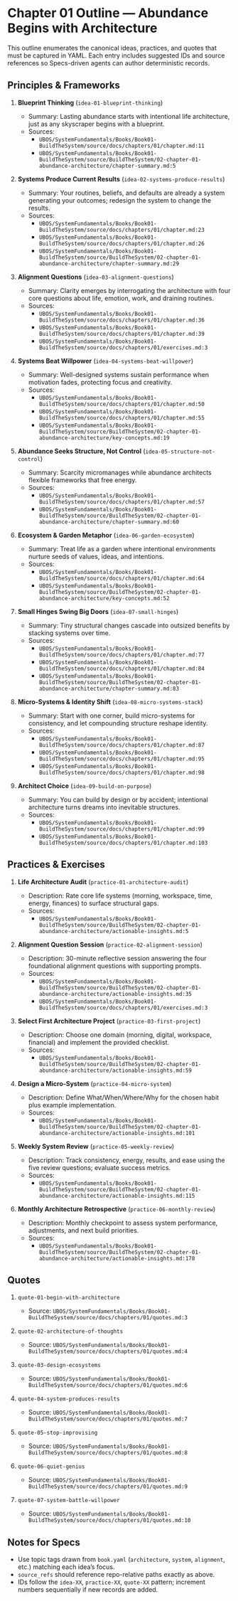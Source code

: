 # Chapter 01 Outline — Abundance Begins with Architecture

This outline enumerates the canonical ideas, practices, and quotes that must be captured in YAML. Each entry includes suggested IDs and source references so Specs-driven agents can author deterministic records.

## Principles & Frameworks

1. **Blueprint Thinking** (`idea-01-blueprint-thinking`)
   - Summary: Lasting abundance starts with intentional life architecture, just as any skyscraper begins with a blueprint.
   - Sources:
     - `UBOS/SystemFundamentals/Books/Book01-BuildTheSystem/source/docs/chapters/01/chapter.md:11`
     - `UBOS/SystemFundamentals/Books/Book01-BuildTheSystem/source/BuildTheSystem/02-chapter-01-abundance-architecture/chapter-summary.md:5`

2. **Systems Produce Current Results** (`idea-02-systems-produce-results`)
   - Summary: Your routines, beliefs, and defaults are already a system generating your outcomes; redesign the system to change the results.
   - Sources:
     - `UBOS/SystemFundamentals/Books/Book01-BuildTheSystem/source/docs/chapters/01/chapter.md:23`
     - `UBOS/SystemFundamentals/Books/Book01-BuildTheSystem/source/docs/chapters/01/chapter.md:26`
     - `UBOS/SystemFundamentals/Books/Book01-BuildTheSystem/source/BuildTheSystem/02-chapter-01-abundance-architecture/chapter-summary.md:29`

3. **Alignment Questions** (`idea-03-alignment-questions`)
   - Summary: Clarity emerges by interrogating the architecture with four core questions about life, emotion, work, and draining routines.
   - Sources:
     - `UBOS/SystemFundamentals/Books/Book01-BuildTheSystem/source/docs/chapters/01/chapter.md:36`
     - `UBOS/SystemFundamentals/Books/Book01-BuildTheSystem/source/docs/chapters/01/chapter.md:39`
     - `UBOS/SystemFundamentals/Books/Book01-BuildTheSystem/source/docs/chapters/01/exercises.md:3`

4. **Systems Beat Willpower** (`idea-04-systems-beat-willpower`)
   - Summary: Well-designed systems sustain performance when motivation fades, protecting focus and creativity.
   - Sources:
     - `UBOS/SystemFundamentals/Books/Book01-BuildTheSystem/source/docs/chapters/01/chapter.md:50`
     - `UBOS/SystemFundamentals/Books/Book01-BuildTheSystem/source/docs/chapters/01/chapter.md:55`
     - `UBOS/SystemFundamentals/Books/Book01-BuildTheSystem/source/BuildTheSystem/02-chapter-01-abundance-architecture/key-concepts.md:19`

5. **Abundance Seeks Structure, Not Control** (`idea-05-structure-not-control`)
   - Summary: Scarcity micromanages while abundance architects flexible frameworks that free energy.
   - Sources:
     - `UBOS/SystemFundamentals/Books/Book01-BuildTheSystem/source/docs/chapters/01/chapter.md:57`
     - `UBOS/SystemFundamentals/Books/Book01-BuildTheSystem/source/BuildTheSystem/02-chapter-01-abundance-architecture/chapter-summary.md:60`

6. **Ecosystem & Garden Metaphor** (`idea-06-garden-ecosystem`)
   - Summary: Treat life as a garden where intentional environments nurture seeds of values, ideas, and intentions.
   - Sources:
     - `UBOS/SystemFundamentals/Books/Book01-BuildTheSystem/source/docs/chapters/01/chapter.md:64`
     - `UBOS/SystemFundamentals/Books/Book01-BuildTheSystem/source/BuildTheSystem/02-chapter-01-abundance-architecture/key-concepts.md:52`

7. **Small Hinges Swing Big Doors** (`idea-07-small-hinges`)
   - Summary: Tiny structural changes cascade into outsized benefits by stacking systems over time.
   - Sources:
     - `UBOS/SystemFundamentals/Books/Book01-BuildTheSystem/source/docs/chapters/01/chapter.md:77`
     - `UBOS/SystemFundamentals/Books/Book01-BuildTheSystem/source/docs/chapters/01/chapter.md:84`
     - `UBOS/SystemFundamentals/Books/Book01-BuildTheSystem/source/BuildTheSystem/02-chapter-01-abundance-architecture/chapter-summary.md:83`

8. **Micro-Systems & Identity Shift** (`idea-08-micro-systems-stack`)
   - Summary: Start with one corner, build micro-systems for consistency, and let compounding structure reshape identity.
   - Sources:
     - `UBOS/SystemFundamentals/Books/Book01-BuildTheSystem/source/docs/chapters/01/chapter.md:87`
     - `UBOS/SystemFundamentals/Books/Book01-BuildTheSystem/source/docs/chapters/01/chapter.md:95`
     - `UBOS/SystemFundamentals/Books/Book01-BuildTheSystem/source/docs/chapters/01/chapter.md:98`

9. **Architect Choice** (`idea-09-build-on-purpose`)
   - Summary: You can build by design or by accident; intentional architecture turns dreams into inevitable structures.
   - Sources:
     - `UBOS/SystemFundamentals/Books/Book01-BuildTheSystem/source/docs/chapters/01/chapter.md:99`
     - `UBOS/SystemFundamentals/Books/Book01-BuildTheSystem/source/docs/chapters/01/chapter.md:103`

## Practices & Exercises

1. **Life Architecture Audit** (`practice-01-architecture-audit`)
   - Description: Rate core life systems (morning, workspace, time, energy, finances) to surface structural gaps.
   - Sources:
     - `UBOS/SystemFundamentals/Books/Book01-BuildTheSystem/source/BuildTheSystem/02-chapter-01-abundance-architecture/actionable-insights.md:5`

2. **Alignment Question Session** (`practice-02-alignment-session`)
   - Description: 30-minute reflective session answering the four foundational alignment questions with supporting prompts.
   - Sources:
     - `UBOS/SystemFundamentals/Books/Book01-BuildTheSystem/source/BuildTheSystem/02-chapter-01-abundance-architecture/actionable-insights.md:35`
     - `UBOS/SystemFundamentals/Books/Book01-BuildTheSystem/source/docs/chapters/01/exercises.md:3`

3. **Select First Architecture Project** (`practice-03-first-project`)
   - Description: Choose one domain (morning, digital, workspace, financial) and implement the provided checklist.
   - Sources:
     - `UBOS/SystemFundamentals/Books/Book01-BuildTheSystem/source/BuildTheSystem/02-chapter-01-abundance-architecture/actionable-insights.md:59`

4. **Design a Micro-System** (`practice-04-micro-system`)
   - Description: Define What/When/Where/Why for the chosen habit plus example implementation.
   - Sources:
     - `UBOS/SystemFundamentals/Books/Book01-BuildTheSystem/source/BuildTheSystem/02-chapter-01-abundance-architecture/actionable-insights.md:101`

5. **Weekly System Review** (`practice-05-weekly-review`)
   - Description: Track consistency, energy, results, and ease using the five review questions; evaluate success metrics.
   - Sources:
     - `UBOS/SystemFundamentals/Books/Book01-BuildTheSystem/source/BuildTheSystem/02-chapter-01-abundance-architecture/actionable-insights.md:115`

6. **Monthly Architecture Retrospective** (`practice-06-monthly-review`)
   - Description: Monthly checkpoint to assess system performance, adjustments, and next build priorities.
   - Sources:
     - `UBOS/SystemFundamentals/Books/Book01-BuildTheSystem/source/BuildTheSystem/02-chapter-01-abundance-architecture/actionable-insights.md:178`

## Quotes

1. `quote-01-begin-with-architecture`
   - Source: `UBOS/SystemFundamentals/Books/Book01-BuildTheSystem/source/docs/chapters/01/quotes.md:3`

2. `quote-02-architecture-of-thoughts`
   - Source: `UBOS/SystemFundamentals/Books/Book01-BuildTheSystem/source/docs/chapters/01/quotes.md:4`

3. `quote-03-design-ecosystems`
   - Source: `UBOS/SystemFundamentals/Books/Book01-BuildTheSystem/source/docs/chapters/01/quotes.md:6`

4. `quote-04-system-produces-results`
   - Source: `UBOS/SystemFundamentals/Books/Book01-BuildTheSystem/source/docs/chapters/01/quotes.md:7`

5. `quote-05-stop-improvising`
   - Source: `UBOS/SystemFundamentals/Books/Book01-BuildTheSystem/source/docs/chapters/01/quotes.md:8`

6. `quote-06-quiet-genius`
   - Source: `UBOS/SystemFundamentals/Books/Book01-BuildTheSystem/source/docs/chapters/01/quotes.md:9`

7. `quote-07-system-battle-willpower`
   - Source: `UBOS/SystemFundamentals/Books/Book01-BuildTheSystem/source/docs/chapters/01/quotes.md:10`

## Notes for Specs
- Use topic tags drawn from `book.yaml` (`architecture`, `system`, `alignment`, etc.) matching each idea’s focus.
- `source_refs` should reference repo-relative paths exactly as above.
- IDs follow the `idea-XX`, `practice-XX`, `quote-XX` pattern; increment numbers sequentially if new records are added.
